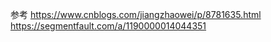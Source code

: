 参考
https://www.cnblogs.com/jiangzhaowei/p/8781635.html 
https://segmentfault.com/a/1190000014044351

